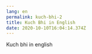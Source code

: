 ```yaml
---
lang: en
permalink: kuch-bhi-2
title: Kuch Bhi in English
date: 2020-10-10T16:04:14.374Z
---
```

Kuch bhi in english